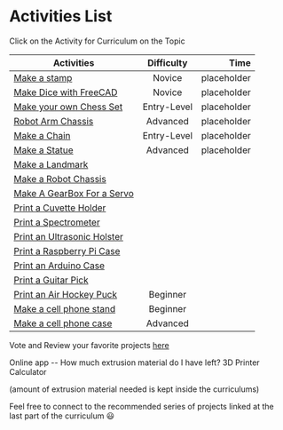 Activities List
===============


Click on the Activity for Curriculum on the Topic


| Activities    | Difficulty    | Time  |
| ------------- |:-------------:| -----:|
| [Make a stamp](1)      | Novice | placeholder |
| [Make Dice with FreeCAD](100) | Novice | placeholder |
| [Make your own Chess Set](2)      | Entry-Level |  placeholder |
| [Robot Arm Chassis](3)   | Advanced   |  placeholder |
| [Make a Chain](4) | Entry-Level |  placeholder |
| [Make a Statue](5) | Advanced | placeholder  |  
| [Make a Landmark](6) | | |
| [Make a Robot Chassis](7) |  | |
| [Make A GearBox For a Servo](8) |  | |  
| [Print a Cuvette Holder](9) | | |
| [Print a Spectrometer](10) | | |
| [Print an Ultrasonic Holster](11) |  | |
| [Print a Raspberry Pi Case](12) | | |
| [Print an Arduino Case](13)  | | |
| [Print a Guitar Pick](14)  | | |
| [Print an Air Hockey Puck](15) | Beginner | | 
| [Make a cell phone stand](16) | Beginner | |
| [Make a cell phone case](17) | Advanced |  |



Vote and Review your favorite projects [here](9001)


Online app -- How much extrusion material do I have left?
3D Printer Calculator

(amount of extrusion material needed is kept inside the curriculums)

Feel free to connect to the recommended series of projects linked at the last part of the curriculum :smiley:

